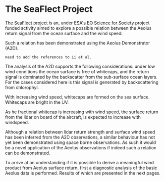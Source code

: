 # The SeaFlect Project


[The SeaFlect project](https://aeolus-surface-wind.aer.com/index.html) is an, under [ESA's EO Science for Society](https://eo4society.esa.int/) project funded activity aimed  to explore a possible relation between the Aeolus return signal from the ocean surface and the wind speed.

Such a relation has been demonstrated using the Aeolus Demonstrator (A2D).

```{note}
need to add the references to Li et al.
```

The analysis of the A2D supports the following considerations: under low wind conditions the ocean surface is free of whitecaps, and the return signal is dominated by the backscatter from the sub-surface ocean layers.  For the cases considered here is this signal is generated by backscattering from chlorophyl.

With increasing wind speed, whitecaps are formed on the sea surface. Whitecaps are bright in the UV.

As he fractional whitecap is increasing with wind speed, the surface return from the lidar on board of the aircraft, is expected to increase with windspeed.

Although a relation between lidar return strength and surface wind speed has been inferred from the A2D observations, a similar behaviour has not yet been demonstrated using space borne observations.
As such it would be a novel application of the Aeolus observations if indeed such a relation can be demonstrated.

To arrive at an understanding if it is possible to derive a meaningful wind product from Aeolus surface return, first a diagnostic analysis of the basic Aeolus data is performed. Results of which are presented in the next pages.

```{tableofcontents}
```

